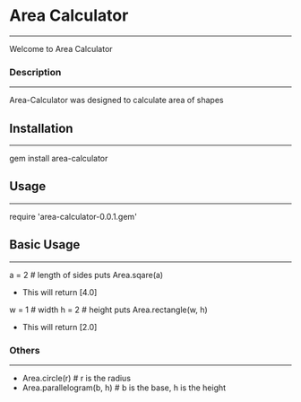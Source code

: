 # Area Calculator
---------
Welcome to Area Calculator

### Description
-----------
Area-Calculator was designed to calculate area of shapes

## Installation
------------
gem install area-calculator

## Usage
-----
require 'area-calculator-0.0.1.gem'

## Basic Usage
-----------
a = 2 # length of sides
puts Area.sqare(a)
- This will return [4.0]

w = 1 # width
h = 2 # height
puts Area.rectangle(w, h)
- This will return [2.0]

### Others
------
- Area.circle(r) # r is the radius
- Area.parallelogram(b, h) # b is the base, h is the height
